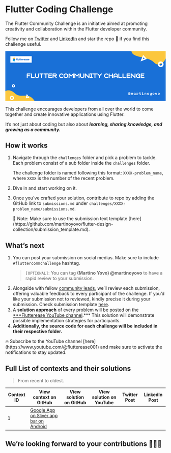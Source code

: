 # Flutter Coding Challenge

The Flutter Community Challenge is an initiative aimed at promoting creativity and collaboration within the Flutter developer community.

Follow me on [Twitter](https://twitter.com/martinoyovo) and [LinkedIn](https://www.linkedin.com/in/martino-yovo) and star the repo 🌟 if you find this challenge useful.

![Flutter Community challenge.png](banner.png)

This challenge encourages developers from all over the world to come together and create innovative applications using Flutter.

It’s not just about coding but also about ***learning, sharing knowledge, and growing as a community.***

## **How it works**

1. Navigate through the `challenges` folder and pick a problem to tackle. Each problem consist of a sub folder inside the `challenges` folder.

   The challenge folder is named following this format: `XXXX-problem_name`, where `XXXX` is the number of the recent problem.

2. Dive in and start working on it.
3. Once you've crafted your solution, contribute to repo by adding the GitHub link to `submissions.md` under `challenges/XXXX-problem_name/submissions.md`.

    <aside>
    🚧 Note: Make sure to use the submission text template [here](https://github.com/martinoyovo/flutter-design-collection/submission_template.md).

    </aside>

## **What’s next**

1. You can post your submission on social medias. Make sure to include `#fluttercommchallenge` hashtag.

   > `[OPTIONAL]`: You can tag **(Martino Yovo) @martinoyovo** to have a rapid review to your submission.
>
2. Alongside with fellow [community leads](https://twitter.com/fluttertg?lang=en), we’ll review each submission, offering valuable feedback to every participant of the challenge. If you’d like your submission not to reviewed, kindly precise it during your submission. Check submission template [here](https://github.com/martinoyovo/flutter-design-collection/submission_template.md).
3. A **solution approach** of every problem will be posted on the [***Flutterease YouTube channel](https://www.youtube.com/@flutterease001).*** This solution will demonstrate possible implementation strategies for participants.
4. **Additionally, the source code for each challenge will be included in their respective folder.**

<aside>
🔥 Subscribe to the YouTube channel [here](https://www.youtube.com/@flutterease001) and make sure to activate the notifications to stay updated.

</aside>

## **Full List of contexts and their solutions**

> From recent to oldest.
>

| Context ID | View context on GitHub | View solution on GitHub | View solution on YouTube   | Twitter Post | LinkedIn Post |
| --- | --- | --- | --- | --- | --- |
| 1 | [Google App on Sliver app bar on Android](https://github.com/martinoyovo/flutter-community-challenge/blob/main/challenges/0001-google-app-on-android-sliver-app-bar/problem.md) |  |  |  |  |

## We’re looking forward to your contributions 💙🤭🚀
